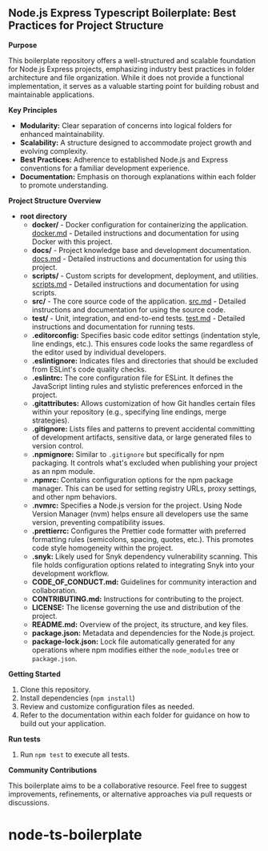 ## **Node.js Express Typescript Boilerplate: Best Practices for Project Structure**

**Purpose**

This boilerplate repository offers a well-structured and scalable foundation for Node.js Express projects, emphasizing industry best practices in folder architecture and file organization. While it does not provide a functional implementation, it serves as a valuable starting point for building robust and maintainable applications.

**Key Principles**

- **Modularity:** Clear separation of concerns into logical folders for enhanced maintainability.
- **Scalability:** A structure designed to accommodate project growth and evolving complexity.
- **Best Practices:** Adherence to established Node.js and Express conventions for a familiar development experience.
- **Documentation:** Emphasis on thorough explanations within each folder to promote understanding.

**Project Structure Overview**

- **root directory**
  - **docker/** - Docker configuration for containerizing the application. [docker.md](/docker/docker.md) - Detailed instructions and documentation for using Docker with this project.
  - **docs/** - Project knowledge base and development documentation. [docs.md](/docs/docs.md) - Detailed instructions and documentation for using this project.
  - **scripts/** - Custom scripts for development, deployment, and utilities. [scripts.md](/scripts/scripts.md) - Detailed instructions and documentation for using scripts.
  - **src/** - The core source code of the application. [src.md](/src/src.md) - Detailed instructions and documentation for using the source code.
  - **test/** - Unit, integration, and end-to-end tests. [test.md](/test/test.md) - Detailed instructions and documentation for running tests.
  - **.editorconfig:** Specifies basic code editor settings (indentation style, line endings, etc.). This ensures code looks the same regardless of the editor used by individual developers.
  - **.eslintignore:** Indicates files and directories that should be excluded from ESLint's code quality checks.
  - **.eslintrc:** The core configuration file for ESLint. It defines the JavaScript linting rules and stylistic preferences enforced in the project.
  - **.gitattributes:** Allows customization of how Git handles certain files within your repository (e.g., specifying line endings, merge strategies).
  - **.gitignore:** Lists files and patterns to prevent accidental committing of development artifacts, sensitive data, or large generated files to version control.
  - **.npmignore:** Similar to `.gitignore` but specifically for npm packaging. It controls what's excluded when publishing your project as an npm module.
  - **.npmrc:** Contains configuration options for the npm package manager. This can be used for setting registry URLs, proxy settings, and other npm behaviors.
  - **.nvmrc:** Specifies a Node.js version for the project. Using Node Version Manager (nvm) helps ensure all developers use the same version, preventing compatibility issues.
  - **.prettierrc:** Configures the Prettier code formatter with preferred formatting rules (semicolons, spacing, quotes, etc.). This promotes code style homogeneity within the project.
  - **.snyk:** Likely used for Snyk dependency vulnerability scanning. This file holds configuration options related to integrating Snyk into your development workflow.
  - **CODE_OF_CONDUCT.md:** Guidelines for community interaction and collaboration.
  - **CONTRIBUTING.md:** Instructions for contributing to the project.
  - **LICENSE:** The license governing the use and distribution of the project.
  - **README.md:** Overview of the project, its structure, and key files.
  - **package.json:** Metadata and dependencies for the Node.js project.
  - **package-lock.json:** Lock file automatically generated for any operations where npm modifies either the `node_modules` tree or `package.json`.

**Getting Started**

1. Clone this repository.
2. Install dependencies (`npm install`)
3. Review and customize configuration files as needed.
4. Refer to the documentation within each folder for guidance on how to build out your application.

**Run tests**

1. Run `npm test` to execute all tests.

**Community Contributions**

This boilerplate aims to be a collaborative resource. Feel free to suggest improvements, refinements, or alternative approaches via pull requests or discussions.
# node-ts-boilerplate
